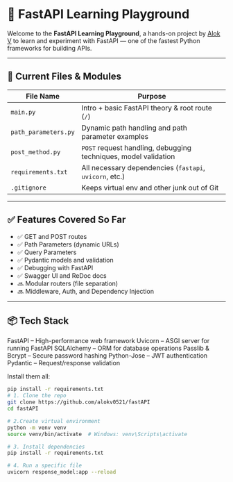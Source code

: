 # 🚀 FastAPI Learning Playground

Welcome to the **FastAPI Learning Playground**, a hands-on project by [Alok V](https://github.com/alokv0521) to learn and experiment with FastAPI — one of the fastest Python frameworks for building APIs.

---

## 📁 Current Files & Modules

| File Name             | Purpose                                                                 |
|----------------------|-------------------------------------------------------------------------|
| `main.py`            | Intro + basic FastAPI theory & root route (`/`)                        |
| `path_parameters.py` | Dynamic path handling and path parameter examples                      |
| `post_method.py`     | `POST` request handling, debugging techniques, model validation        |
| `requirements.txt`   | All necessary dependencies (`fastapi`, `uvicorn`, etc.)                |
| `.gitignore`         | Keeps virtual env and other junk out of Git                           |

---

## ✅ Features Covered So Far

- ✅ GET and POST routes
- ✅ Path Parameters (dynamic URLs)
- ✅ Query Parameters
- ✅ Pydantic models and validation
- ✅ Debugging with FastAPI
- ✅ Swagger UI and ReDoc docs
- 🔜 Modular routers (file separation)
- 🔜 Middleware, Auth, and Dependency Injection

---

## 📦  Tech Stack

FastAPI – High-performance web framework
Uvicorn – ASGI server for running FastAPI
SQLAlchemy – ORM for database operations
Passlib & Bcrypt – Secure password hashing
Python-Jose – JWT authentication
Pydantic – Request/response validation


Install them all:
```bash
pip install -r requirements.txt
# 1. Clone the repo
git clone https://github.com/alokv0521/fastAPI
cd fastAPI

# 2.Create virtual environment
python -m venv venv
source venv/bin/activate  # Windows: venv\Scripts\activate

# 3. Install dependencies
pip install -r requirements.txt

# 4. Run a specific file 
uvicorn response_model:app --reload
